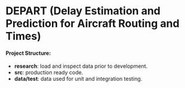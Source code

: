 # DEPART (Delay Estimation and Prediction for Aircraft Routing and Times)

#### Project Structure:
- **research**: load and inspect data prior to development.
- **src**: production ready code.
- **data/test**: data used for unit and integration testing.

